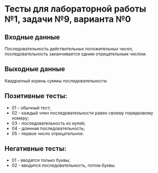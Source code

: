# Тесты для лабораторной работы №1, задачи №9, варианта №0

## Входные данные
Последовательность действительных положительных чисел,
последовательность заканчивается одним отрицательным числом.

## Выходные данные
Квадратный корень суммы последовательности.

## Позитивные тесты:
 - 01 - обычный тест;
 - 02 - каждый член последовательности равен своему порядковому номеру;
 - 03 - последовательность из нулей;
 - 04 - длинная последовательность;
 - 05 - первое число отрицательное.

## Негативные тесты:
 - 01 - вводятся только буквы;
 - 02 - вводится последовательность, потом буквы.

 